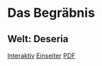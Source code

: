 # Das Begräbnis
## Welt: Deseria
[Interaktiv](interactive.html)
[Einseiter](DeseriaBegraebnis.html)
[PDF](DeseriaBegraebnis.pdf)
